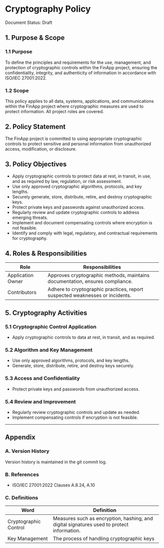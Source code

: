 # Cryptography Policy
Document Status: Draft

## 1. Purpose & Scope

### 1.1 Purpose
To define the principles and requirements for the use, management, and protection of cryptographic controls within the FinApp project, ensuring the confidentiality, integrity, and authenticity of information in accordance with ISO/IEC 27001:2022.

### 1.2 Scope
This policy applies to all data, systems, applications, and communications within the FinApp project where cryptographic measures are used to protect information. All project roles are covered.

## 2. Policy Statement
The FinApp project is committed to using appropriate cryptographic controls to protect sensitive and personal information from unauthorized access, modification, or disclosure.

## 3. Policy Objectives
- Apply cryptographic controls to protect data at rest, in transit, in use, and as required by law, regulation, or risk assessment.
- Use only approved cryptographic algorithms, protocols, and key lengths.
- Securely generate, store, distribute, retire, and destroy cryptographic keys.
- Protect private keys and passwords against unauthorized access.
- Regularly review and update cryptographic controls to address emerging threats.
- Implement and document compensating controls where encryption is not feasible.
- Identify and comply with legal, regulatory, and contractual requirements for cryptography.

## 4. Roles & Responsibilities

| Role             | Responsibilities                                                                 |
|------------------|----------------------------------------------------------------------------------|
| Application Owner| Approves cryptographic methods, maintains documentation, ensures compliance.      |
| Contributors     | Adhere to cryptographic practices, report suspected weaknesses or incidents.      |

## 5. Cryptography Activities

### 5.1 Cryptographic Control Application
- Apply cryptographic controls to data at rest, in transit, and as required.

### 5.2 Algorithm and Key Management
- Use only approved algorithms, protocols, and key lengths.
- Generate, store, distribute, retire, and destroy keys securely.

### 5.3 Access and Confidentiality
- Protect private keys and passwords from unauthorized access.

### 5.4 Review and Improvement
- Regularly review cryptographic controls and update as needed.
- Implement compensating controls if encryption is not feasible.

---

## Appendix

### A. Version History
Version history is maintained in the git commit log.

### B. References
- ISO/IEC 27001:2022 Clauses A.8.24, A.10

### C. Definitions
| Word                | Definition                                                                 |
|---------------------|----------------------------------------------------------------------------|
| Cryptographic Control | Measures such as encryption, hashing, and digital signatures used to protect information. |
| Key Management      | The process of handling cryptographic keys

